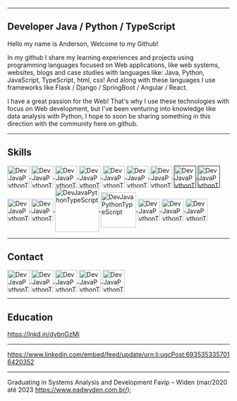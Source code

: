 <hr>
<h2>Developer Java / Python / TypeScript</h2>
<p>Hello my name is Anderson, Welcome to my Github!</p>
<p>In my github I share my learning experiences and projects using programming languages focused on Web applications, like web systems, websites, blogs and case studies with languages like: Java, Python, JavaScript, TypeScript, html, css! And along with these languages I use frameworks like Flask / Django / SpringBoot / Angular / React.
</p>
<p>I have a great passion for the Web! That's why I use these technologies with focus on Web development, but I've been venturing into knowledge like data analysis with Python, I hope to soon be sharing something in this direction with the community here on github.
</p>

<hr>

<h2>Skills</h2> 
<a href="https://docs.oracle.com/en/java/" target="_blank">
  <img src="https://encrypted-tbn0.gstatic.com/images?q=tbn:ANd9GcTllyP79MqrXCSSphiNTGeBm22-phQr0OfKItcYEwT-ue5N3g_PfUPC20w6o_obnroIat0&usqp=CAU" 
       align="center" alt="DevJavaPythonTypeScript" width="50em" style="max-width:100%;">
</a>
<a href="https://docs.python.org/3/" target="_blank">
  <img src="https://img2.gratispng.com/20180320/fkq/kisspng-angle-text-symbol-brand-other-python-5ab0c09b32b4d1.7494578715215330832077.jpg" 
       align="center" alt="DevJavaPythonTypeScript" width="50em" style="max-width:100%;">
</a>
<a href="https://developer.mozilla.org/pt-BR/docs/Web/JavaScript" target="_blank">
  <img src="https://96renato96.files.wordpress.com/2014/10/javascript-logo-png1.png" 
       align="center" alt="DevJavaPythonTypeScript" width="50em" style="max-width:100%;"> 
</a>
<a href="https://www.typescriptlang.org/docs/" target="_blank">
  <img src="https://blog.workana.com/wp-content/uploads/2018/03/Logo-TypeScript.png" 
       align="center" alt="DevJavaPythonTypeScript" width="50em" style="max-width:100%;">
</a>
<a href="https://angular.io/" target="_blank">
  <img src="https://upload.wikimedia.org/wikipedia/commons/thumb/c/cf/Angular_full_color_logo.svg/240px-Angular_full_color_logo.svg.png" 
       align="center" alt="DevJavaPythonTypeScript" width="50em" style="max-width:100%;">
</a>   
<a href="https://pt-br.reactjs.org/docs/getting-started.html" target="_blank">
  <img src="https://seeklogo.com/images/R/react-logo-7B3CE81517-seeklogo.com.png" 
       align="center" alt="DevJavaPythonTypeScript" width="50em" style="max-width:100%;">
</a>
<a href="https://vuejs.org/v2/guide/" target="_blank">
  <img src="https://vuejs.org/images/logo.png" 
       align="center" alt="DevJavaPythonTypeScript" width="50em" style="max-width:100%;">
</a>
<a href="" target="_blank">
  <img src="https://cdn-icons-png.flaticon.com/512/732/732212.png" 
       align="center" alt="DevJavaPythonTypeScript" width="50em" style="max-width:100%;">
</a>
<a href="" target="_blank">
  <img src="https://logospng.org/download/css-3/logo-css-3-2048.png" 
       align="center" alt="DevJavaPythonTypeScript" width="50em" style="max-width:100%;">
</a>
<a href="https://getbootstrap.com/" target="_blank">
  <img src="https://getbootstrap.com.br/docs/4.1/assets/img/bootstrap-stack.png" 
       align="center" alt="DevJavaPythonTypeScript" width="50em" style="max-width:100%;">
</a>

<a href="https://www.primefaces.org/primeng/" target="_blank">
  <img src="https://i0.wp.com/www.primefaces.org/wp-content/uploads/2016/10/primeng.png?resize=250%2C250&ssl=1" 
       align="center" alt="DevJavaPythonTypeScript" width="50em" style="max-width:100%;">
</a>
<a href="https://linkwhats.app/3a9228" target="_blank">
  <img src="https://e7.pngegg.com/pngimages/44/4/png-clipart-logo-product-design-brand-font-sql-logo-blue-text.png" 
       align="center" alt="DevJavaPythonTypeScript" width="100em" style="max-width:120%;">
</a>
<a href="https://linkwhats.app/3a9228" target="_blank">
  <img src="https://1000logos.net/wp-content/uploads/2020/08/MySQL-Logo.png" 
       align="center" alt="DevJavaPythonTypeScript" width="80em" style="max-width:120%;">
</a>
<a href="https://linkwhats.app/3a9228" target="_blank">
  <img src="https://flask.palletsprojects.com/en/2.1.x/_images/flask-logo.png" 
       align="center" alt="DevJavaPythonTypeScript" width="50em" style="max-width:120%;">
</a>
<a href="https://linkwhats.app/3a9228" target="_blank">
  <img src="https://www.linkedin.com/feed/update/urn:li:activity:6931063266190209024/" 
       align="center" alt="DevJavaPythonTypeScript" width="50em" style="max-width:120%;">
</a>
<a href="https://linkwhats.app/3a9228" target="_blank">
  <img src="https://logodownload.org/wp-content/uploads/2015/04/whatsapp-icone-2.png" 
       align="center" alt="DevJavaPythonTypeScript" width="50em" style="max-width:100%;">
</a>


<hr>

<h2>Contact</h2>

<a href="https://github.com/BlackCode7" target="_blank" >
  <img src="https://github.githubassets.com/images/modules/logos_page/Octocat.png" 
       align="center" alt="DevJavaPythonTypeScript" width="50em" style="max-width:100%;">
</a>
<a href="anderson77martins@outlook.com" target="_blank">
  <img src="https://evernote.com/blog/wp-content/uploads/2018/02/Outlook.com_Blog-Asset-232x232.png" 
       align="center" alt="DevJavaPythonTypeScript" width="50em" style="max-width:100%;">
</a>
<a href="https://www.linkedin.com/in/desenvolvedorpythondjango/" target="_blank" >
  <img src="https://cdn-icons-png.flaticon.com/512/174/174857.png" 
       align="center" alt="DevJavaPythonTypeScript" width="50em" style="max-width:100%;">
</a>
<a href="https://gitlab.com/Anderson7770" target="_blank" >
  <img src="https://www.inf.ufpr.br/les17/gitlab.png" 
       align="center" alt="DevJavaPythonTypeScript" width="50em" style="max-width:100%;">
</a>
<a href="https://www.instagram.com/andersonribeirom/" target="_blank">
  <img src="https://logodownload.org/wp-content/uploads/2017/04/instagram-logo.png" 
       align="center" alt="DevJavaPythonTypeScript" width="50em" style="max-width:100%;">
</a>


<hr>

<h2>Education</h2>

https://lnkd.in/dybnGzMi

<hr>

https://www.linkedin.com/embed/feed/update/urn:li:ugcPost:6935353357016420352

<hr>

Graduating in Systems Analysis and Development Favip – Widen (mar/2020 até 2023 https://www.eadwyden.com.br/);

<!--
**BlackCode7/BlackCode7** is a ✨ _special_ ✨ repository because its `README.md` (this file) appears on your GitHub profile.

Here are some ideas to get you started:

-->
